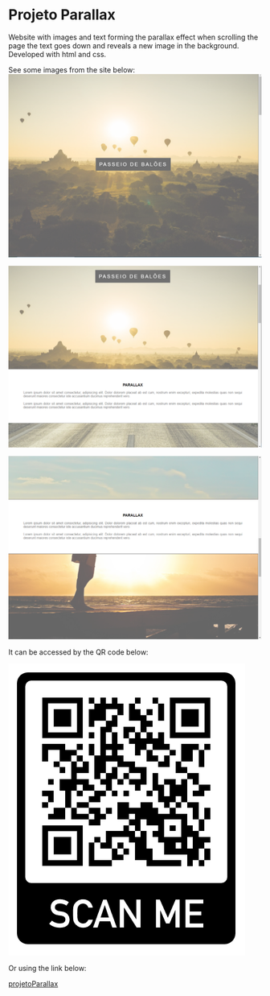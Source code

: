 # Projeto Parallax

Website with images and text forming the parallax effect when scrolling the page the text goes down and reveals a new image in the background. 
Developed with html and css.

See some images from the site below:
![](https://github.com/robertocam/projetoParallax/blob/main/images/parallax1.png)

![](https://github.com/robertocam/projetoParallax/blob/main/images/parallax2.png)

![](https://github.com/robertocam/projetoParallax/blob/main/images/parallax3.png)

It can be accessed by the QR code below:

![](https://github.com/robertocam/projetoParallax/blob/main/images/qrCode.png)

Or using the link below:

[projetoParallax](https://zesty-taffy-c72f66.netlify.app)
